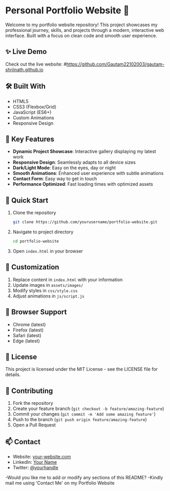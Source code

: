  # Personal Portfolio Website 🚀

Welcome to my portfolio website repository! This project showcases my professional journey, skills, and projects through a modern, interactive web interface. Built with a focus on clean code and smooth user experience.

## ✨ Live Demo
Check out the live website: #https://github.com/Gautam22102003/gautam-shriinath.github.io

## 🛠️ Built With
- HTML5
- CSS3 (Flexbox/Grid)
- JavaScript (ES6+)
- Custom Animations
- Responsive Design

## 🎯 Key Features
- **Dynamic Project Showcase**: Interactive gallery displaying my latest work
- **Responsive Design**: Seamlessly adapts to all device sizes
- **Dark/Light Mode**: Easy on the eyes, day or night
- **Smooth Animations**: Enhanced user experience with subtle animations
- **Contact Form**: Easy way to get in touch
- **Performance Optimized**: Fast loading times with optimized assets

## 🚀 Quick Start
1. Clone the repository
   ```bash
   git clone https://github.com/yourusername/portfolio-website.git
   ```
2. Navigate to project directory
   ```bash
   cd portfolio-website
   ```
3. Open `index.html` in your browser

## 🎨 Customization
1. Replace content in `index.html` with your information
2. Update images in `assets/images/`
3. Modify styles in `css/style.css`
4. Adjust animations in `js/script.js`

## 📱 Browser Support
- Chrome (latest)
- Firefox (latest)
- Safari (latest)
- Edge (latest)

## 📝 License
This project is licensed under the MIT License - see the LICENSE file for details.

## 🤝 Contributing
1. Fork the repository
2. Create your feature branch (`git checkout -b feature/amazing-feature`)
3. Commit your changes (`git commit -m 'Add some amazing feature'`)
4. Push to the branch (`git push origin feature/amazing-feature`)
5. Open a Pull Request

## 📫 Contact
- Website: [your-website.com](#)
- LinkedIn: [Your Name](#)
- Twitter: [@yourhandle](#)

-Would you like me to add or modify any sections of this README?
-Kindly mail me using 'Contact Me' on my Portfolio Website 
